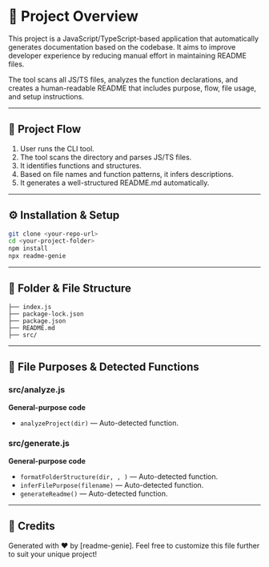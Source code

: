 # 🚀 Project Overview

This project is a JavaScript/TypeScript-based application that automatically generates documentation based on the codebase. It aims to improve developer experience by reducing manual effort in maintaining README files.

The tool scans all JS/TS files, analyzes the function declarations, and creates a human-readable README that includes purpose, flow, file usage, and setup instructions.

---

## 🔄 Project Flow

1. User runs the CLI tool.
2. The tool scans the directory and parses JS/TS files.
3. It identifies functions and structures.
4. Based on file names and function patterns, it infers descriptions.
5. It generates a well-structured README.md automatically.

---

## ⚙️ Installation & Setup

```bash
git clone <your-repo-url>
cd <your-project-folder>
npm install
npx readme-genie
```

---

## 📁 Folder & File Structure

```
├── index.js
├── package-lock.json
├── package.json
├── README.md
├── src/

```

---

## 🧠 File Purposes & Detected Functions

### src/analyze.js
**General-purpose code**
- `analyzeProject(dir)` — Auto-detected function.

### src/generate.js
**General-purpose code**
- `formatFolderStructure(dir, , )` — Auto-detected function.
- `inferFilePurpose(filename)` — Auto-detected function.
- `generateReadme()` — Auto-detected function.

---

## 🙌 Credits

Generated with ❤️ by [readme-genie]. Feel free to customize this file further to suit your unique project!

